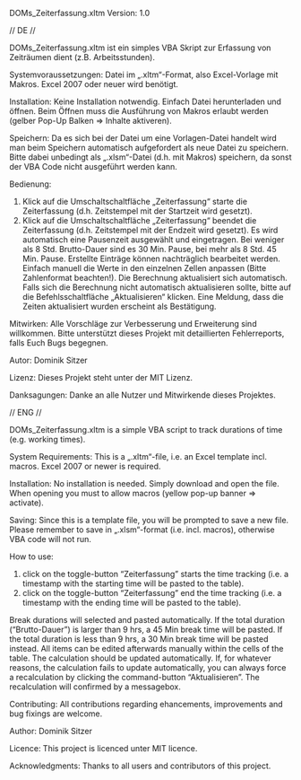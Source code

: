 DOMs_Zeiterfassung.xltm
Version: 1.0

// DE //

DOMs_Zeiterfassung.xltm ist ein simples VBA Skript zur Erfassung von Zeiträumen dient (z.B. Arbeitsstunden). 

Systemvoraussetzungen:
Datei im „.xltm“-Format, also Excel-Vorlage mit Makros.
Excel 2007 oder neuer wird benötigt. 

Installation:
Keine Installation notwendig. Einfach Datei herunterladen und öffnen.
Beim Öffnen muss die Ausführung von Makros erlaubt werden (gelber Pop-Up Balken => Inhalte aktiveren).

Speichern:
Da es sich bei der Datei um eine Vorlagen-Datei handelt wird man beim Speichern automatisch aufgefordert als neue Datei zu speichern. Bitte dabei unbedingt als „.xlsm“-Datei (d.h. mit Makros) speichern, da sonst der VBA Code nicht ausgeführt werden kann.

Bedienung:
1. Klick auf die Umschaltschaltfläche „Zeiterfassung“ starte die Zeiterfassung (d.h. Zeitstempel mit der Startzeit wird gesetzt).
2. Klick auf die Umschaltschaltfläche „Zeiterfassung“ beendet die Zeiterfassung (d.h. Zeitstempel mit der Endzeit wird gesetzt).
Es wird automatisch eine Pausenzeit ausgewählt und eingetragen. Bei weniger als 8 Std. Brutto-Dauer sind es 30 Min. Pause, bei mehr als 8 Std. 45 Min. Pause.
Erstellte Einträge können nachträglich bearbeitet werden. Einfach manuell die Werte in den einzelnen Zellen anpassen (Bitte Zahlenformat beachten!). Die Berechnung aktualisiert sich automatisch.
Falls sich die Berechnung nicht automatisch aktualisieren sollte, bitte auf die Befehlsschaltfläche „Aktualisieren“ klicken. Eine Meldung, dass die Zeiten aktualisiert wurden erscheint als Bestätigung.

Mitwirken:
Alle Vorschläge zur Verbesserung und Erweiterung sind willkommen.
Bitte unterstützt dieses Projekt mit detaillierten Fehlerreports, falls Euch Bugs begegnen.

Autor:
Dominik Sitzer

Lizenz:
Dieses Projekt steht unter der MIT Lizenz.

Danksagungen:
Danke an alle Nutzer und Mitwirkende dieses Projektes.

// ENG //

DOMs_Zeiterfassung.xltm is a simple VBA script to track durations of time (e.g. working times). 

System Requirements:
This is a „.xltm“-file, i.e. an Excel template incl. macros.
Excel 2007 or newer is required. 

Installation:
No installation is needed. Simply download and open the file.
When opening you must to allow macros (yellow pop-up banner => activate).

Saving:
Since this is a template file, you will be prompted to save a new file. Please remember to save in „.xlsm“-format (i.e. incl. macros), otherwise VBA code will not run.

How to use:
1. click on the toggle-button “Zeiterfassung” starts the time tracking (i.e. a timestamp with the starting time will be pasted to the table).
2. click on the toggle-button “Zeiterfassung” end the time tracking (i.e. a timestamp with the ending time will be pasted to the table).

Break durations will selected and pasted automatically. If the total duration (“Brutto-Dauer”) is larger than 9 hrs, a 45 Min break time will be pasted. If the total duration is less than 9 hrs, a 30 Min break time will be pasted instead.
All items can be edited afterwards manually within the cells of the table. The calculation should be updated automatically.
If, for whatever reasons, the calculation fails to update automatically, you can always force a recalculation by clicking the command-button “Aktualisieren”. The recalculation will confirmed by a messagebox.

Contributing:
All contributions regarding ehancements, improvements and bug fixings are welcome. 

Author:
Dominik Sitzer

Licence:
This project is licenced unter MIT licence.

Acknowledgments:
Thanks to all users and contributors of this project.

